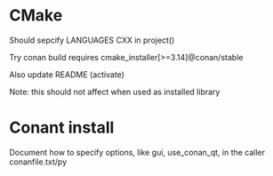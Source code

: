 
# CMake

Should sepcify LANGUAGES CXX in project()

Try conan build requires
cmake_installer[>=3.14]@conan/stable

Also update README (activate)

Note: this should not affect when used as installed library

# Conant install

Document how to specify options,
like gui, use_conan_qt,
in the caller conanfile.txt/py
